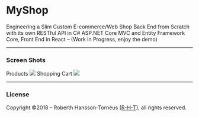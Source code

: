 # MyShop
Engineering a Slim Custom E-commerce/Web Shop Back End from Scratch with its own RESTful API in C# ASP.NET Core MVC and Entity Framework Core, Front End in React – (Work in Progress, enjoy the demo)

---

### Screen Shots
Products
![][image-1]
Shopping Cart
![][image-2]

---
### License
Copyright ©2018 – Roberth Hansson-Tornéus ([R-H-T][1]), all rights reserved.

[1]:	https://github.com/R-H-T

[image-1]:	ScreenShot1.png
[image-2]:	ScreenShot2.png
